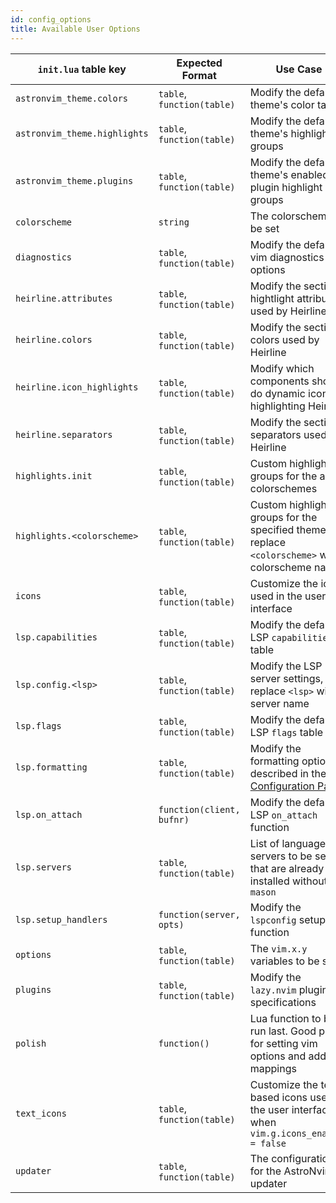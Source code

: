 ```yaml
---
id: config_options
title: Available User Options
---
```


| `init.lua` table key         | Expected Format            | Use Case                                                                                                                   | Alternate File Path (in `user/` folder) |
| ---------------------------- | -------------------------- | -------------------------------------------------------------------------------------------------------------------------- | --------------------------------------- |
| `astronvim_theme.colors`     | `table`, `function(table)` | Modify the default theme's color table                                                                                     | `astronvim_theme/colors.lua`            |
| `astronvim_theme.highlights` | `table`, `function(table)` | Modify the default theme's highlight groups                                                                                | `astronvim_theme/highlights.lua`        |
| `astronvim_theme.plugins`    | `table`, `function(table)` | Modify the default theme's enabled plugin highlight groups                                                                 | `astronvim_theme/plugins.lua`           |
| `colorscheme`                | `string`                   | The colorscheme to be set                                                                                                  | `colorscheme.lua`                       |
| `diagnostics`                | `table`, `function(table)` | Modify the default vim diagnostics options                                                                                 | `diagnostics.lua`                       |
| `heirline.attributes`        | `table`, `function(table)` | Modify the section hightlight attributes used by Heirline                                                                  | `heirline/attributes.lua`               |
| `heirline.colors`            | `table`, `function(table)` | Modify the section colors used by Heirline                                                                                 | `heirline/colors.lua`                   |
| `heirline.icon_highlights`   | `table`, `function(table)` | Modify which components should do dynamic icon highlighting Heirline                                                       | `heirline/icon_highlights.lua`          |
| `heirline.separators`        | `table`, `function(table)` | Modify the section separators used by Heirline                                                                             | `heirline/separators.lua`               |
| `highlights.init`            | `table`, `function(table)` | Custom highlight groups for the all colorschemes                                                                           | `highlights/init.lua`                   |
| `highlights.<colorscheme>`   | `table`, `function(table)` | Custom highlight groups for the specified theme, replace `<colorscheme>` with colorscheme name                             | `highlights/<colorscheme>.lua`          |
| `icons`                      | `table`, `function(table)` | Customize the icons used in the user interface                                                                             | `icons.lua`                             |
| `lsp.capabilities`           | `table`, `function(table)` | Modify the default LSP `capabilities` table                                                                                | `lsp/capabilities.lua`                  |
| `lsp.config.<lsp>`           | `table`, `function(table)` | Modify the LSP server settings, replace `<lsp>` with server name                                                           | `lsp/config/<lsp>.lua`                  |
| `lsp.flags`                  | `table`, `function(table)` | Modify the default LSP `flags` table                                                                                       | `lsp/flags.lua`                         |
| `lsp.formatting`             | `table`, `function(table)` | Modify the formatting options described in the [LSP Configuration Page](../Recipes/advanced_lsp.md#controlling-formatting) | `lsp/formatting.lua`                    |
| `lsp.on_attach`              | `function(client, bufnr)`  | Modify the default LSP `on_attach` function                                                                                | `lsp/on_attach.lua`                     |
| `lsp.servers`                | `table`, `function(table)` | List of language servers to be set up that are already installed without `mason`                                           | `lsp/servers.lua`                       |
| `lsp.setup_handlers`         | `function(server, opts)`   | Modify the `lspconfig` setup function                                                                                      | `lsp/setup_handlers.lua`                |
| `options`                    | `table`, `function(table)` | The `vim.x.y` variables to be set                                                                                          | `options.lua`                           |
| `plugins`                    | `table`, `function(table)` | Modify the `lazy.nvim` plugin specifications                                                                               | `plugins/<any_files>.lua`               |
| `polish`                     | `function()`               | Lua function to be run last. Good place for setting vim options and adding mappings                                        | `polish.lua`                            |
| `text_icons`                 | `table`, `function(table)` | Customize the text based icons used in the user interface when `vim.g.icons_enabled = false`                               | `text_icons.lua`                        |
| `updater`                    | `table`, `function(table)` | The configuration for the AstroNvim updater                                                                                | `updater.lua`                           |
